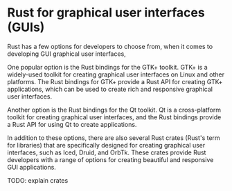 # Rust for graphical user interfaces (GUIs)

Rust has a few options for developers to choose from, when it comes to developing GUI graphical user interfaces, 

One popular option is the Rust bindings for the GTK+ toolkit. GTK+ is a widely-used toolkit for creating graphical user interfaces on Linux and other platforms. The Rust bindings for GTK+ provide a Rust API for creating GTK+ applications, which can be used to create rich and responsive graphical user interfaces.

Another option is the Rust bindings for the Qt toolkit. Qt is a cross-platform toolkit for creating graphical user interfaces, and the Rust bindings provide a Rust API for using Qt to create applications.

In addition to these options, there are also several Rust crates (Rust's term for libraries) that are specifically designed for creating graphical user interfaces, such as Iced, Druid, and OrbTk. These crates provide Rust developers with a range of options for creating beautiful and responsive GUI applications.

TODO: explain crates
